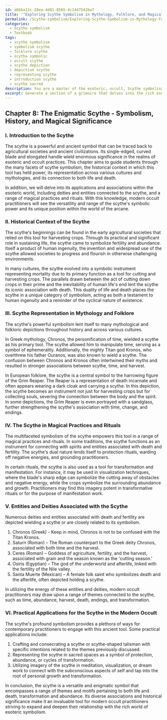 ```yaml
---
id: a6bba13c-28ea-4d81-8565-4c1447542ba7
title: '"Exploring Scythe Symbolism in Mythology, Folklore, and Magical Practices"'
permalink: /Scythe-symbolism/Exploring-Scythe-Symbolism-in-Mythology-Folklore-and-Magical-Practices/
categories:
  - Scythe symbolism
  - Textbook
tags:
  - scythe symbolism
  - symbolism scythe
  - folklore scythe
  - scythe symbolic
  - occult scythe
  - scythe depiction
  - depiction scythe
  - representing scythe
  - introduction scythe
  - scythe sacred
description: You are a master of the esoteric, occult, Scythe symbolism and education, you have written many textbooks on the subject in ways that provide students with rich and deep understanding of the subject. You are being asked to write textbook-like sections on a topic and you do it with full context, explainability, and reliability in accuracy to the true facts of the topic at hand, in a textbook style that a student would easily be able to learn from, in a rich, engaging, and contextual way. Always include relevant context (such as formulas and history), related concepts, and in a way that someone can gain deep insights from.
excerpt: Generate a section of a grimoire that delves into the rich esoteric and occult symbolism of the scythe. This text should provide a student with valuable insights and understanding of its historical significance, its representation in different mythologies and cultures, its connection to death and fertility, and how it relates to magical practices and rituals. Also, include any associations with specific deities or entities and any practical applications for a modern practitioner of the occult.
---
```

## Chapter 8: The Enigmatic Scythe - Symbolism, History, and Magical Significance

### I. Introduction to the Scythe

The scythe is a powerful and ancient symbol that can be traced back to agricultural societies and ancient civilizations. Its single-edged, curved blade and elongated handle wield enormous significance in the realms of esoteric and occult practices. This chapter aims to guide students through the many facets of scythe symbolism, the historical context in which this tool has held power, its representation across various cultures and mythologies, and its connection to both life and death.

In addition, we will delve into its applications and associations within the esoteric world, including deities and entities connected to the scythe, and a range of magical practices and rituals. With this knowledge, modern occult practitioners will see the versatility and range of the scythe's symbolic power and its unique position within the world of the arcane.

### II. Historical Context of the Scythe

The scythe's beginnings can be found in the early agricultural societies that relied on this tool for harvesting crops. Through its practical and significant role in sustaining life, the scythe came to symbolize fertility and abundance. Itself a product of human ingenuity, the invention and widespread use of the scythe allowed societies to progress and flourish in otherwise challenging environments.

In many cultures, the scythe evolved into a symbolic instrument representing mortality due to its primary function as a tool for cutting and harvesting crops. The parallels drawn between the act of cutting down crops in their prime and the inevitability of human life's end lent the scythe its iconic association with death. This duality of life and death places the scythe in a unique category of symbolism, acting as both a testament to human ingenuity and a reminder of the cyclical nature of existence.

### III. Scythe Representation in Mythology and Folklore

The scythe's powerful symbolism lent itself to many mythological and folkloric depictions throughout history and across various cultures.

In Greek mythology, Chronos, the personification of time, wielded a scythe as his primary tool. The scythe allowed him to manipulate time, serving as a symbol of ephemerality. Additionally, the mighty Titan god Kronos, who overthrew his father Ouranos, was also known to wield a scythe. The confusion between Chronos and Kronos often intertwined their myths and resulted in stronger associations between scythe, time, and harvest.

In European folklore, the scythe is a central symbol to the harrowing figure of the Grim Reaper. The Reaper is a representation of death incarnate and often appears wearing a dark cloak and carrying a scythe. In this depiction, the scythe becomes an instrument not just for harvesting crops but for collecting souls, severing the connection between the body and the spirit. In some depictions, the Grim Reaper is even portrayed with a sandglass, further strengthening the scythe's association with time, change, and endings.

### IV. The Scythe in Magical Practices and Rituals

The multifaceted symbolism of the scythe empowers this tool in a range of magical practices and rituals. In some traditions, the scythe functions as an instrument for connecting with spirits and entities associated with death and fertility. The scythe's dual nature lends itself to protection rituals, warding off negative energies, and grounding practitioners.

In certain rituals, the scythe is also used as a tool for transformation and manifestation. For instance, it may be used in visualization techniques, where the blade's sharp edge can symbolize the cutting away of obstacles and negative energy, while the crops symbolize the surrounding abundance and growth. Practitioners may find this imagery potent in transformative rituals or for the purpose of manifestation work.

### V. Entities and Deities Associated with the Scythe

Numerous deities and entities associated with death and fertility are depicted wielding a scythe or are closely related to its symbolism.

1. Chronos (Greek) - Keep in mind, Chronos is not to be confused with the Titan Kronos.
2. Saturn (Roman) – The Roman counterpart to the Greek deity Chronos, associated with both time and the harvest.
3. Ceres (Roman) – Goddess of agriculture, fertility, and the harvest, associated with grain and the season known as the 'cutting season.'
4. Osiris (Egyptian) – The god of the underworld and afterlife, linked with the fertility of the Nile valley.
5. Santa Muerte (Mexican) – A female folk saint who symbolizes death and the afterlife, often depicted holding a scythe.

In utilizing the energy of these entities and deities, modern occult practitioners may draw upon a range of themes connected to the scythe, such as time, abundance, harvest, death, endings, and transformation.

### VI. Practical Applications for the Scythe in the Modern Occult

The scythe's profound symbolism provides a plethora of ways for contemporary practitioners to engage with this ancient tool. Some practical applications include:

1. Crafting and consecrating a scythe or scythe-shaped talisman with specific intentions related to the themes previously discussed.
2. Representing the scythe in sacred spaces as a symbol of protection, abundance, or cycles of transformation.
3. Utilizing imagery of the scythe in meditation, visualization, or dream work to connect with the subconscious aspects of self and tap into the root of personal growth and transformation.

In conclusion, the scythe is a versatile and enigmatic symbol that encompasses a range of themes and motifs pertaining to both life and death, transformation and abundance. Its diverse associations and historical significance make it an invaluable tool for modern occult practitioners striving to expand and deepen their relationship with the rich world of esoteric symbolism.
